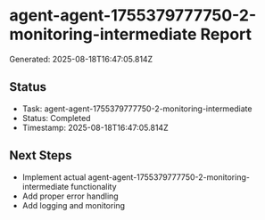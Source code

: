 # agent-agent-1755379777750-2-monitoring-intermediate Report

Generated: 2025-08-18T16:47:05.814Z

## Status
- Task: agent-agent-1755379777750-2-monitoring-intermediate
- Status: Completed
- Timestamp: 2025-08-18T16:47:05.814Z

## Next Steps
- Implement actual agent-agent-1755379777750-2-monitoring-intermediate functionality
- Add proper error handling
- Add logging and monitoring
